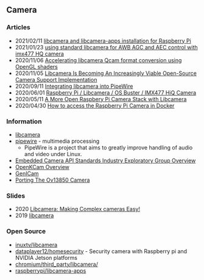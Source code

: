 ## Camera


### Articles
- 2021/02/11 [libcamera and libcamera-apps installation for Raspberry Pi](https://www.raspberrypi.org/documentation/linux/software/libcamera/README.md)
- 2021/01/23 [using standard libcamera for AWB AGC and AEC control with imx477 HQ camera](https://www.arducam.com/forums/topic/using-standard-libcamera-for-awb-agc-and-aec-control-with-imx477-hq-camera/)
- 2020/11/06 [Accelerating libcamera Qcam format conversion using OpenGL shaders](https://www.linaro.org/blog/accelerating-libcamera-qcam-format-conversion-using-opengl-shaders/)
- 2020/11/05 [Libcamera Is Becoming An Increasingly Viable Open-Source Camera Support Implementation](https://www.phoronix.com/scan.php?page=news_item&px=Libcamera-ELC-E-2019)
- 2020/09/11 [Integrating libcamera into PipeWire](https://www.collabora.com/news-and-blog/blog/2020/09/11/integrating-libcamera-into-pipewire/)
- 2020/06/01 [Raspberry Pi / Libcamera / OS Buster / IMX477 HiQ Camera](https://forum.openframeworks.cc/t/raspberry-pi-libcamera-os-buster-imx477-hiq-camera/35803)
- 2020/05/11 [A More Open Raspbery Pi Camera Stack with Libcamera](https://hackaday.com/2020/05/11/a-more-open-raspberry-pi-camera-stack-with-libcamera/)
- 2020/04/30 [How to access the Raspberry Pi Camera in Docker](https://www.losant.com/blog/how-to-access-the-raspberry-pi-camera-in-docker)


### Information
- [libcamera](https://libcamera.org/) 
- [pipewire](https://pipewire.org/) - multimedia processing
    - PipeWire is a project that aims to greatly improve handling of audio and video under Linux.
- [Embedded Camera API Standards Industry Exploratory Group Overview](https://www.khronos.org/embedded-camera)
- [OpenKCam Overview](https://www.khronos.org/openkcam)
- [GenICam](https://www.emva.org/standards-technology/genicam/)
- [Porting The Ov13850 Camera](https://sebastianfricke.me/porting-the-ov13850-camera/)



### Slides
- 2020 [Libcamera: Making Complex cameras Easy!](https://conf.linuxappsummit.org/event/1/contributions/6/attachments/1/2/Libcamera-umang-jain.pdf)
- 2019 [libcamera](https://static.sched.com/hosted_files/osseu19/21/libcamera.pdf)


### Open Source
- [inuxtv/libcamera](https://git.linuxtv.org/libcamera.git/)
- [dataplayer12/homesecurity](https://github.com/dataplayer12/homesecurity) - Security camera with Raspberry pi and NVIDIA Jetson platforms
- [chromium/third_party/libcamera/](https://chromium.googlesource.com/chromiumos/third_party/libcamera/)
- [raspberrypi/libcamera-apps](https://github.com/raspberrypi/libcamera-apps) 

